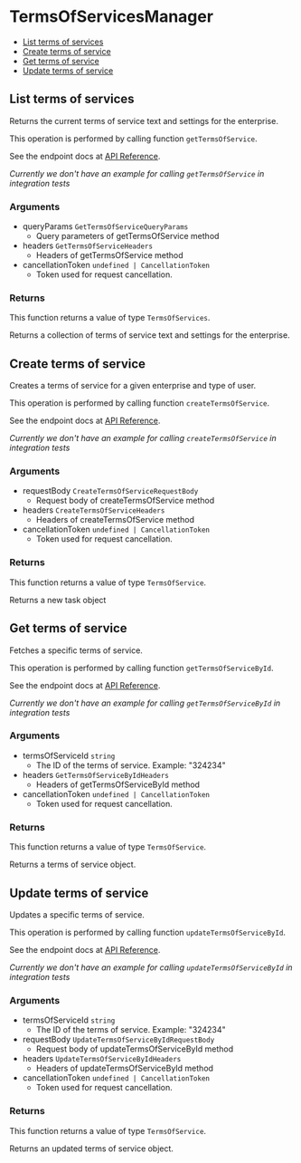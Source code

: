 # TermsOfServicesManager

- [List terms of services](#list-terms-of-services)
- [Create terms of service](#create-terms-of-service)
- [Get terms of service](#get-terms-of-service)
- [Update terms of service](#update-terms-of-service)

## List terms of services

Returns the current terms of service text and settings
for the enterprise.

This operation is performed by calling function `getTermsOfService`.

See the endpoint docs at
[API Reference](https://developer.box.com/reference/get-terms-of-services/).

_Currently we don't have an example for calling `getTermsOfService` in integration tests_

### Arguments

- queryParams `GetTermsOfServiceQueryParams`
  - Query parameters of getTermsOfService method
- headers `GetTermsOfServiceHeaders`
  - Headers of getTermsOfService method
- cancellationToken `undefined | CancellationToken`
  - Token used for request cancellation.

### Returns

This function returns a value of type `TermsOfServices`.

Returns a collection of terms of service text and settings for the
enterprise.

## Create terms of service

Creates a terms of service for a given enterprise
and type of user.

This operation is performed by calling function `createTermsOfService`.

See the endpoint docs at
[API Reference](https://developer.box.com/reference/post-terms-of-services/).

_Currently we don't have an example for calling `createTermsOfService` in integration tests_

### Arguments

- requestBody `CreateTermsOfServiceRequestBody`
  - Request body of createTermsOfService method
- headers `CreateTermsOfServiceHeaders`
  - Headers of createTermsOfService method
- cancellationToken `undefined | CancellationToken`
  - Token used for request cancellation.

### Returns

This function returns a value of type `TermsOfService`.

Returns a new task object

## Get terms of service

Fetches a specific terms of service.

This operation is performed by calling function `getTermsOfServiceById`.

See the endpoint docs at
[API Reference](https://developer.box.com/reference/get-terms-of-services-id/).

_Currently we don't have an example for calling `getTermsOfServiceById` in integration tests_

### Arguments

- termsOfServiceId `string`
  - The ID of the terms of service. Example: "324234"
- headers `GetTermsOfServiceByIdHeaders`
  - Headers of getTermsOfServiceById method
- cancellationToken `undefined | CancellationToken`
  - Token used for request cancellation.

### Returns

This function returns a value of type `TermsOfService`.

Returns a terms of service object.

## Update terms of service

Updates a specific terms of service.

This operation is performed by calling function `updateTermsOfServiceById`.

See the endpoint docs at
[API Reference](https://developer.box.com/reference/put-terms-of-services-id/).

_Currently we don't have an example for calling `updateTermsOfServiceById` in integration tests_

### Arguments

- termsOfServiceId `string`
  - The ID of the terms of service. Example: "324234"
- requestBody `UpdateTermsOfServiceByIdRequestBody`
  - Request body of updateTermsOfServiceById method
- headers `UpdateTermsOfServiceByIdHeaders`
  - Headers of updateTermsOfServiceById method
- cancellationToken `undefined | CancellationToken`
  - Token used for request cancellation.

### Returns

This function returns a value of type `TermsOfService`.

Returns an updated terms of service object.
